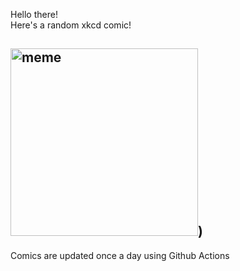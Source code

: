 Hello there! <br>Here's a random xkcd comic!<br>
## <img src="https://imgs.xkcd.com/comics/sierpinski_valentine.png" alt="meme" width="300"/>)<br>
Comics are updated once a day using Github Actions